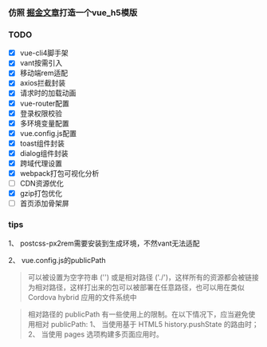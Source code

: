 ### 仿照 [掘金文章](https://juejin.im/post/5eb766296fb9a0432f0ff8c7)打造一个vue_h5模版

### TODO

- [x] vue-cli4脚手架
- [x] vant按需引入
- [x] 移动端rem适配
- [x] axios拦截封装
- [x] 请求时的加载动画
- [x] vue-router配置
- [x] 登录权限校验
- [x]  多环境变量配置
- [x]  vue.config.js配置
- [x]  toast组件封装
- [x]  dialog组件封装
- [x]  跨域代理设置
- [x]  webpack打包可视化分析
- [ ]  CDN资源优化
- [x]  gzip打包优化
- [ ]  首页添加骨架屏

### tips

1、 postcss-px2rem需要安装到生成环境，不然vant无法适配

2、 vue.config.js的publicPath
> 可以被设置为空字符串 ('') 或是相对路径 ('./')，这样所有的资源都会被链接为相对路径，这样打出来的包可以被部署在任意路径，也可以用在类似 Cordova hybrid 应用的文件系统中

> 相对路径的 publicPath 有一些使用上的限制。在以下情况下，应当避免使用相对 publicPath:
1、 当使用基于 HTML5 history.pushState 的路由时；
2、 当使用 pages 选项构建多页面应用时。


